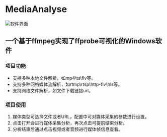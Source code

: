 # MediaAnalyse

![软件界面](https://github.com/chenli1379/MediaAnalyse/tree/main/images/ui.png)

## 一个基于ffmpeg实现了ffprobe可视化的Windows软件

### 项目功能

 * 支持多种本地文件解析，如mp4\ts\flv等。
 * 支持多种网络媒体流解析，如rtmp\rtsp\http-flv\hls等。
 * 支持网络文件解析，如文件下载链接url。

### 项目使用

1. 媒体类型可选择文件或者URL，配置中可对媒体采集的参数进行设置。
2. 点击打开会进行媒体采集分析，再次点击可提前结束分析。
3. 分析结束后通过点击视频或者音频进行媒体帧信息查看。